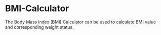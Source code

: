 # BMI-Calculator
The Body Mass Index (BMI) Calculator can be used to calculate BMI value and corresponding weight status.
